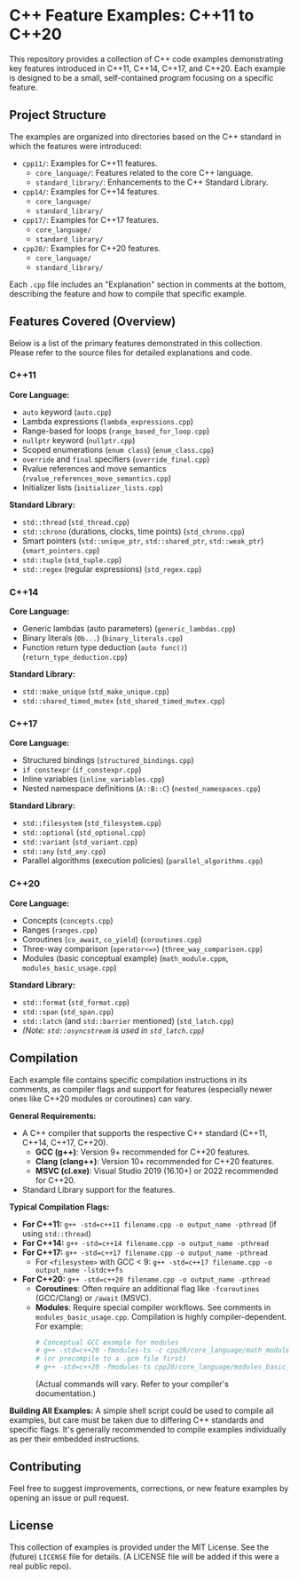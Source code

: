 # C++ Feature Examples: C++11 to C++20

This repository provides a collection of C++ code examples demonstrating key features introduced in C++11, C++14, C++17, and C++20. Each example is designed to be a small, self-contained program focusing on a specific feature.

## Project Structure

The examples are organized into directories based on the C++ standard in which the features were introduced:

-   `cpp11/`: Examples for C++11 features.
    -   `core_language/`: Features related to the core C++ language.
    -   `standard_library/`: Enhancements to the C++ Standard Library.
-   `cpp14/`: Examples for C++14 features.
    -   `core_language/`
    -   `standard_library/`
-   `cpp17/`: Examples for C++17 features.
    -   `core_language/`
    -   `standard_library/`
-   `cpp20/`: Examples for C++20 features.
    -   `core_language/`
    -   `standard_library/`

Each `.cpp` file includes an "Explanation" section in comments at the bottom, describing the feature and how to compile that specific example.

## Features Covered (Overview)

Below is a list of the primary features demonstrated in this collection. Please refer to the source files for detailed explanations and code.

### C++11

**Core Language:**
-   `auto` keyword (`auto.cpp`)
-   Lambda expressions (`lambda_expressions.cpp`)
-   Range-based for loops (`range_based_for_loop.cpp`)
-   `nullptr` keyword (`nullptr.cpp`)
-   Scoped enumerations (`enum class`) (`enum_class.cpp`)
-   `override` and `final` specifiers (`override_final.cpp`)
-   Rvalue references and move semantics (`rvalue_references_move_semantics.cpp`)
-   Initializer lists (`initializer_lists.cpp`)

**Standard Library:**
-   `std::thread` (`std_thread.cpp`)
-   `std::chrono` (durations, clocks, time points) (`std_chrono.cpp`)
-   Smart pointers (`std::unique_ptr`, `std::shared_ptr`, `std::weak_ptr`) (`smart_pointers.cpp`)
-   `std::tuple` (`std_tuple.cpp`)
-   `std::regex` (regular expressions) (`std_regex.cpp`)

### C++14

**Core Language:**
-   Generic lambdas (auto parameters) (`generic_lambdas.cpp`)
-   Binary literals (`0b...`) (`binary_literals.cpp`)
-   Function return type deduction (`auto func()`) (`return_type_deduction.cpp`)

**Standard Library:**
-   `std::make_unique` (`std_make_unique.cpp`)
-   `std::shared_timed_mutex` (`std_shared_timed_mutex.cpp`)

### C++17

**Core Language:**
-   Structured bindings (`structured_bindings.cpp`)
-   `if constexpr` (`if_constexpr.cpp`)
-   Inline variables (`inline_variables.cpp`)
-   Nested namespace definitions (`A::B::C`) (`nested_namespaces.cpp`)

**Standard Library:**
-   `std::filesystem` (`std_filesystem.cpp`)
-   `std::optional` (`std_optional.cpp`)
-   `std::variant` (`std_variant.cpp`)
-   `std::any` (`std_any.cpp`)
-   Parallel algorithms (execution policies) (`parallel_algorithms.cpp`)

### C++20

**Core Language:**
-   Concepts (`concepts.cpp`)
-   Ranges (`ranges.cpp`)
-   Coroutines (`co_await`, `co_yield`) (`coroutines.cpp`)
-   Three-way comparison (`operator<=>`) (`three_way_comparison.cpp`)
-   Modules (basic conceptual example) (`math_module.cppm`, `modules_basic_usage.cpp`)

**Standard Library:**
-   `std::format` (`std_format.cpp`)
-   `std::span` (`std_span.cpp`)
-   `std::latch` (and `std::barrier` mentioned) (`std_latch.cpp`)
-   *(Note: `std::osyncstream` is used in `std_latch.cpp`)*

## Compilation

Each example file contains specific compilation instructions in its comments, as compiler flags and support for features (especially newer ones like C++20 modules or coroutines) can vary.

**General Requirements:**
-   A C++ compiler that supports the respective C++ standard (C++11, C++14, C++17, C++20).
    -   **GCC (g++)**: Version 9+ recommended for C++20 features.
    -   **Clang (clang++)**: Version 10+ recommended for C++20 features.
    -   **MSVC (cl.exe)**: Visual Studio 2019 (16.10+) or 2022 recommended for C++20.
-   Standard Library support for the features.

**Typical Compilation Flags:**

-   **For C++11:** `g++ -std=c++11 filename.cpp -o output_name -pthread` (if using `std::thread`)
-   **For C++14:** `g++ -std=c++14 filename.cpp -o output_name -pthread`
-   **For C++17:** `g++ -std=c++17 filename.cpp -o output_name -pthread`
    -   For `<filesystem>` with GCC < 9: `g++ -std=c++17 filename.cpp -o output_name -lstdc++fs`
-   **For C++20:** `g++ -std=c++20 filename.cpp -o output_name -pthread`
    -   **Coroutines**: Often require an additional flag like `-fcoroutines` (GCC/Clang) or `/await` (MSVC).
    -   **Modules**: Require special compiler workflows. See comments in `modules_basic_usage.cpp`. Compilation is highly compiler-dependent. For example:
        ```bash
        # Conceptual GCC example for modules
        # g++ -std=c++20 -fmodules-ts -c cpp20/core_language/math_module.cppm -o math_operations.o 
        # (or precompile to a .gcm file first)
        # g++ -std=c++20 -fmodules-ts cpp20/core_language/modules_basic_usage.cpp math_operations.o -o modules_exe
        ```
        (Actual commands will vary. Refer to your compiler's documentation.)

**Building All Examples:**
A simple shell script could be used to compile all examples, but care must be taken due to differing C++ standards and specific flags. It's generally recommended to compile examples individually as per their embedded instructions.

## Contributing

Feel free to suggest improvements, corrections, or new feature examples by opening an issue or pull request.

## License

This collection of examples is provided under the MIT License. See the (future) `LICENSE` file for details. (A LICENSE file will be added if this were a real public repo).
